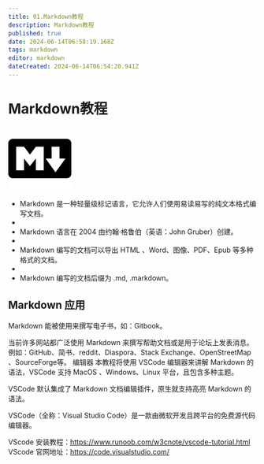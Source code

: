 ```yaml
---
title: 01.Markdown教程
description: Markdown教程
published: true
date: 2024-06-14T06:58:19.168Z
tags: markdown
editor: markdown
dateCreated: 2024-06-14T06:54:20.941Z
---
```


# Markdown教程

![markdown图标.png](/wiki/wiki/markdown/markdown图标.png) 

- Markdown 是一种轻量级标记语言，它允许人们使用易读易写的纯文本格式编写文档。
- 
- Markdown 语言在 2004 由约翰·格鲁伯（英语：John Gruber）创建。
- 
- Markdown 编写的文档可以导出 HTML 、Word、图像、PDF、Epub 等多种格式的文档。
- 
- Markdown 编写的文档后缀为 .md, .markdown。

## Markdown 应用
Markdown 能被使用来撰写电子书，如：Gitbook。

当前许多网站都广泛使用 Markdown 来撰写帮助文档或是用于论坛上发表消息。例如：GitHub、简书、reddit、Diaspora、Stack Exchange、OpenStreetMap 、SourceForge等。
编辑器
本教程将使用 VSCode 编辑器来讲解 Markdown 的语法，VSCode 支持 MacOS 、Windows、Linux 平台，且包含多种主题。

VSCode 默认集成了 Markdown 文档编辑插件，原生就支持高亮 Markdown 的语法。

VSCode（全称：Visual Studio Code）是一款由微软开发且跨平台的免费源代码编辑器。

VScode 安装教程：https://www.runoob.com/w3cnote/vscode-tutorial.html
VScode 官网地址：https://code.visualstudio.com/